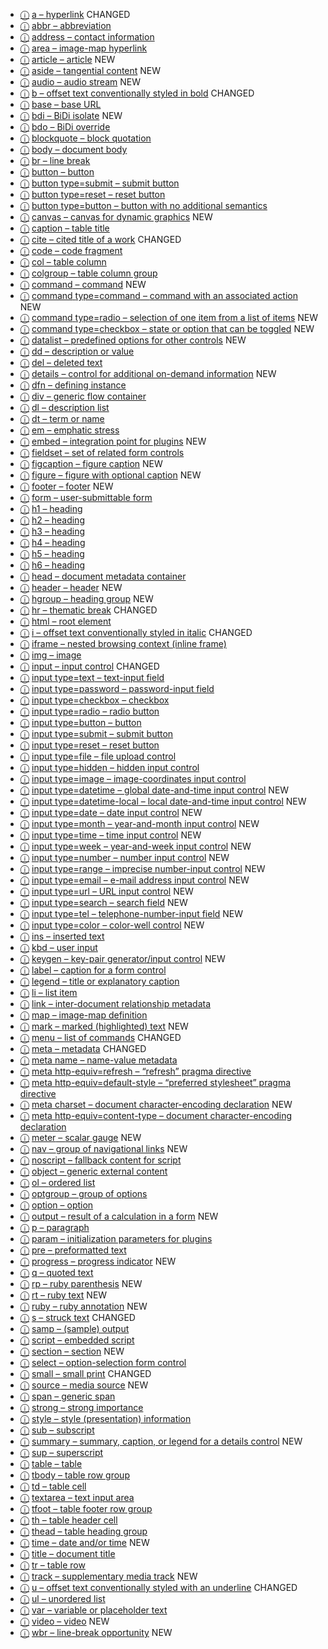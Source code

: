 *   <span class="spec-link">[ⓘ](http://dev.w3.org/html5/spec/the-a-element.html#the-a-element "Read about the a element in the HTML5 spec")</span> [<span class="toc-section-number"></span><span class="toc-section-name"><span class="element">a</span> – <span class="shortdesc">hyperlink</span></span>](http://w3c.github.io/html-reference/a.html#a) <span class="changed-feature" title="The meaning, structure, or purpose of this markup feature has changed in HTML5.">CHANGED</span>
*   <span class="spec-link">[ⓘ](http://dev.w3.org/html5/spec/the-abbr-element.html#the-abbr-element "Read about the abbr element in the HTML5 spec")</span> [<span class="toc-section-number"></span><span class="toc-section-name"><span class="element">abbr</span> – <span class="shortdesc">abbreviation</span></span>](http://w3c.github.io/html-reference/abbr.html#abbr)
*   <span class="spec-link">[ⓘ](http://dev.w3.org/html5/spec/the-address-element.html#the-address-element "Read about the address element in the HTML5 spec")</span> [<span class="toc-section-number"></span><span class="toc-section-name"><span class="element">address</span> – <span class="shortdesc">contact information</span></span>](http://w3c.github.io/html-reference/address.html#address)
*   <span class="spec-link">[ⓘ](http://dev.w3.org/html5/spec/the-area-element.html#the-area-element "Read about the area element in the HTML5 spec")</span> [<span class="toc-section-number"></span><span class="toc-section-name"><span class="element">area</span> – <span class="shortdesc">image-map hyperlink</span></span>](http://w3c.github.io/html-reference/area.html#area)
*   <span class="spec-link">[ⓘ](http://dev.w3.org/html5/spec/the-article-element.html#the-article-element "Read about the article element in the HTML5 spec")</span> [<span class="toc-section-number"></span><span class="toc-section-name"><span class="element">article</span> – <span class="shortdesc">article</span></span>](http://w3c.github.io/html-reference/article.html#article) <span class="new-feature" title="This markup feature is newly added in HTML5.">NEW</span>
*   <span class="spec-link">[ⓘ](http://dev.w3.org/html5/spec/the-aside-element.html#the-aside-element "Read about the aside element in the HTML5 spec")</span> [<span class="toc-section-number"></span><span class="toc-section-name"><span class="element">aside</span> – <span class="shortdesc">tangential content</span></span>](http://w3c.github.io/html-reference/aside.html#aside) <span class="new-feature" title="This markup feature is newly added in HTML5.">NEW</span>
*   <span class="spec-link">[ⓘ](http://dev.w3.org/html5/spec/the-audio-element.html#the-audio-element "Read about the audio element in the HTML5 spec")</span> [<span class="toc-section-number"></span><span class="toc-section-name"><span class="element">audio</span> – <span class="shortdesc">audio stream</span></span>](http://w3c.github.io/html-reference/audio.html#audio) <span class="new-feature" title="This markup feature is newly added in HTML5.">NEW</span>
*   <span class="spec-link">[ⓘ](http://dev.w3.org/html5/spec/the-b-element.html#the-b-element "Read about the b element in the HTML5 spec")</span> [<span class="toc-section-number"></span><span class="toc-section-name"><span class="element">b</span> – <span class="shortdesc">offset text conventionally styled in bold</span></span>](http://w3c.github.io/html-reference/b.html#b) <span class="changed-feature" title="The meaning, structure, or purpose of this markup feature has changed in HTML5.">CHANGED</span>
*   <span class="spec-link">[ⓘ](http://dev.w3.org/html5/spec/the-base-element.html#the-base-element "Read about the base element in the HTML5 spec")</span> [<span class="toc-section-number"></span><span class="toc-section-name"><span class="element">base</span> – <span class="shortdesc">base URL</span></span>](http://w3c.github.io/html-reference/base.html#base)
*   <span class="spec-link">[ⓘ](http://dev.w3.org/html5/spec/the-bdi-element.html#the-bdi-element "Read about the bdi element in the HTML5 spec")</span> [<span class="toc-section-number"></span><span class="toc-section-name"><span class="element">bdi</span> – <span class="shortdesc">BiDi isolate</span></span>](http://w3c.github.io/html-reference/bdi.html#bdi) <span class="new-feature" title="This markup feature is newly added in HTML5.">NEW</span>
*   <span class="spec-link">[ⓘ](http://dev.w3.org/html5/spec/the-bdo-element.html#the-bdo-element "Read about the bdo element in the HTML5 spec")</span> [<span class="toc-section-number"></span><span class="toc-section-name"><span class="element">bdo</span> – <span class="shortdesc">BiDi override</span></span>](http://w3c.github.io/html-reference/bdo.html#bdo)
*   <span class="spec-link">[ⓘ](http://dev.w3.org/html5/spec/the-blockquote-element.html#the-blockquote-element "Read about the blockquote element in the HTML5 spec")</span> [<span class="toc-section-number"></span><span class="toc-section-name"><span class="element">blockquote</span> – <span class="shortdesc">block quotation</span></span>](http://w3c.github.io/html-reference/blockquote.html#blockquote)
*   <span class="spec-link">[ⓘ](http://dev.w3.org/html5/spec/the-body-element.html#the-body-element "Read about the body element in the HTML5 spec")</span> [<span class="toc-section-number"></span><span class="toc-section-name"><span class="element">body</span> – <span class="shortdesc">document body</span></span>](http://w3c.github.io/html-reference/body.html#body)
*   <span class="spec-link">[ⓘ](http://dev.w3.org/html5/spec/the-br-element.html#the-br-element "Read about the br element in the HTML5 spec")</span> [<span class="toc-section-number"></span><span class="toc-section-name"><span class="element">br</span> – <span class="shortdesc">line break</span></span>](http://w3c.github.io/html-reference/br.html#br)
*   <span class="spec-link">[ⓘ](http://dev.w3.org/html5/spec/the-button-element.html#the-button-element "Read about the button element in the HTML5 spec")</span> [<span class="toc-section-number"></span><span class="toc-section-name"><span class="element">button</span> – <span class="shortdesc">button</span></span>](http://w3c.github.io/html-reference/button.html#button)
*   <span class="spec-link">[ⓘ](http://dev.w3.org/html5/spec/the-button-element.html#the-button-element "Read about the button element in the HTML5 spec")</span> [<span class="toc-section-number"></span><span class="toc-section-name"><span class="element">button</span> <span class="elem-qualifier"><span class="attribute-name">type</span>=<span class="equals-value">submit</span></span> – <span class="shortdesc">submit button</span></span>](http://w3c.github.io/html-reference/button.submit.html#button.submit)
*   <span class="spec-link">[ⓘ](http://dev.w3.org/html5/spec/the-button-element.html#the-button-element "Read about the button element in the HTML5 spec")</span> [<span class="toc-section-number"></span><span class="toc-section-name"><span class="element">button</span> <span class="elem-qualifier"><span class="attribute-name">type</span>=<span class="equals-value">reset</span></span> – <span class="shortdesc">reset button</span></span>](http://w3c.github.io/html-reference/button.reset.html#button.reset)
*   <span class="spec-link">[ⓘ](http://dev.w3.org/html5/spec/the-button-element.html#the-button-element "Read about the button element in the HTML5 spec")</span> [<span class="toc-section-number"></span><span class="toc-section-name"><span class="element">button</span> <span class="elem-qualifier"><span class="attribute-name">type</span>=<span class="equals-value">button</span></span> – <span class="shortdesc">button with no additional semantics</span></span>](http://w3c.github.io/html-reference/button.button.html#button.button)
*   <span class="spec-link">[ⓘ](http://dev.w3.org/html5/spec/the-canvas-element.html#the-canvas-element "Read about the canvas element in the HTML5 spec")</span> [<span class="toc-section-number"></span><span class="toc-section-name"><span class="element">canvas</span> – <span class="shortdesc">canvas for dynamic graphics</span></span>](http://w3c.github.io/html-reference/canvas.html#canvas) <span class="new-feature" title="This markup feature is newly added in HTML5.">NEW</span>
*   <span class="spec-link">[ⓘ](http://dev.w3.org/html5/spec/the-caption-element.html#the-caption-element "Read about the caption element in the HTML5 spec")</span> [<span class="toc-section-number"></span><span class="toc-section-name"><span class="element">caption</span> – <span class="shortdesc">table title</span></span>](http://w3c.github.io/html-reference/caption.html#caption)
*   <span class="spec-link">[ⓘ](http://dev.w3.org/html5/spec/the-cite-element.html#the-cite-element "Read about the cite element in the HTML5 spec")</span> [<span class="toc-section-number"></span><span class="toc-section-name"><span class="element">cite</span> – <span class="shortdesc">cited title of a work</span></span>](http://w3c.github.io/html-reference/cite.html#cite) <span class="changed-feature" title="The meaning, structure, or purpose of this markup feature has changed in HTML5.">CHANGED</span>
*   <span class="spec-link">[ⓘ](http://dev.w3.org/html5/spec/the-code-element.html#the-code-element "Read about the code element in the HTML5 spec")</span> [<span class="toc-section-number"></span><span class="toc-section-name"><span class="element">code</span> – <span class="shortdesc">code fragment</span></span>](http://w3c.github.io/html-reference/code.html#code)
*   <span class="spec-link">[ⓘ](http://dev.w3.org/html5/spec/the-col-element.html#the-col-element "Read about the col element in the HTML5 spec")</span> [<span class="toc-section-number"></span><span class="toc-section-name"><span class="element">col</span> – <span class="shortdesc">table column</span></span>](http://w3c.github.io/html-reference/col.html#col)
*   <span class="spec-link">[ⓘ](http://dev.w3.org/html5/spec/the-colgroup-element.html#the-colgroup-element "Read about the colgroup element in the HTML5 spec")</span> [<span class="toc-section-number"></span><span class="toc-section-name"><span class="element">colgroup</span> – <span class="shortdesc">table column group</span></span>](http://w3c.github.io/html-reference/colgroup.html#colgroup)
*   <span class="spec-link">[ⓘ](http://dev.w3.org/html5/spec/the-command-element.html#the-command "Read about the command element in the HTML5 spec")</span> [<span class="toc-section-number"></span><span class="toc-section-name"><span class="element">command</span> – <span class="shortdesc">command</span></span>](http://w3c.github.io/html-reference/command.html#command) <span class="new-feature" title="This markup feature is newly added in HTML5.">NEW</span>
*   <span class="spec-link">[ⓘ](http://dev.w3.org/html5/spec/the-command-element.html#the-command-element "Read about the command element in the HTML5 spec")</span> [<span class="toc-section-number"></span><span class="toc-section-name"><span class="element">command</span> <span class="elem-qualifier"><span class="attribute-name">type</span>=<span class="equals-value">command</span></span> – <span class="shortdesc">command with an associated action</span></span>](http://w3c.github.io/html-reference/command.command.html#command.command) <span class="new-feature" title="This markup feature is newly added in HTML5.">NEW</span>
*   <span class="spec-link">[ⓘ](http://dev.w3.org/html5/spec/the-command-element.html#the-command-element "Read about the command element in the HTML5 spec")</span> [<span class="toc-section-number"></span><span class="toc-section-name"><span class="element">command</span> <span class="elem-qualifier"><span class="attribute-name">type</span>=<span class="equals-value">radio</span></span> – <span class="shortdesc">selection of one item from a list of items</span></span>](http://w3c.github.io/html-reference/command.radio.html#command.radio) <span class="new-feature" title="This markup feature is newly added in HTML5.">NEW</span>
*   <span class="spec-link">[ⓘ](http://dev.w3.org/html5/spec/the-command-element.html#the-command-element "Read about the command element in the HTML5 spec")</span> [<span class="toc-section-number"></span><span class="toc-section-name"><span class="element">command</span> <span class="elem-qualifier"><span class="attribute-name">type</span>=<span class="equals-value">checkbox</span></span> – <span class="shortdesc">state or option that can be toggled</span></span>](http://w3c.github.io/html-reference/command.checkbox.html#command.checkbox) <span class="new-feature" title="This markup feature is newly added in HTML5.">NEW</span>
*   <span class="spec-link">[ⓘ](http://dev.w3.org/html5/spec/the-datalist-element.html#the-datalist-element "Read about the datalist element in the HTML5 spec")</span> [<span class="toc-section-number"></span><span class="toc-section-name"><span class="element">datalist</span> – <span class="shortdesc">predefined options for other controls</span></span>](http://w3c.github.io/html-reference/datalist.html#datalist) <span class="new-feature" title="This markup feature is newly added in HTML5.">NEW</span>
*   <span class="spec-link">[ⓘ](http://dev.w3.org/html5/spec/the-dd-element.html#the-dd-element "Read about the dd element in the HTML5 spec")</span> [<span class="toc-section-number"></span><span class="toc-section-name"><span class="element">dd</span> – <span class="shortdesc">description or value</span></span>](http://w3c.github.io/html-reference/dd.html#dd)
*   <span class="spec-link">[ⓘ](http://dev.w3.org/html5/spec/the-del-element.html#the-del-element "Read about the del element in the HTML5 spec")</span> [<span class="toc-section-number"></span><span class="toc-section-name"><span class="element">del</span> – <span class="shortdesc">deleted text</span></span>](http://w3c.github.io/html-reference/del.html#del)
*   <span class="spec-link">[ⓘ](http://dev.w3.org/html5/spec/the-details-element.html#the-details-element "Read about the details element in the HTML5 spec")</span> [<span class="toc-section-number"></span><span class="toc-section-name"><span class="element">details</span> – <span class="shortdesc">control for additional on-demand information</span></span>](http://w3c.github.io/html-reference/details.html#details) <span class="new-feature" title="This markup feature is newly added in HTML5.">NEW</span>
*   <span class="spec-link">[ⓘ](http://dev.w3.org/html5/spec/the-dfn-element.html#the-dfn-element "Read about the dfn element in the HTML5 spec")</span> [<span class="toc-section-number"></span><span class="toc-section-name"><span class="element">dfn</span> – <span class="shortdesc">defining instance</span></span>](http://w3c.github.io/html-reference/dfn.html#dfn)
*   <span class="spec-link">[ⓘ](http://dev.w3.org/html5/spec/the-div-element.html#the-div-element "Read about the div element in the HTML5 spec")</span> [<span class="toc-section-number"></span><span class="toc-section-name"><span class="element">div</span> – <span class="shortdesc">generic flow container</span></span>](http://w3c.github.io/html-reference/div.html#div)
*   <span class="spec-link">[ⓘ](http://dev.w3.org/html5/spec/the-dl-element.html#the-dl-element "Read about the dl element in the HTML5 spec")</span> [<span class="toc-section-number"></span><span class="toc-section-name"><span class="element">dl</span> – <span class="shortdesc">description list</span></span>](http://w3c.github.io/html-reference/dl.html#dl)
*   <span class="spec-link">[ⓘ](http://dev.w3.org/html5/spec/the-dt-element.html#the-dt-element "Read about the dt element in the HTML5 spec")</span> [<span class="toc-section-number"></span><span class="toc-section-name"><span class="element">dt</span> – <span class="shortdesc">term or name</span></span>](http://w3c.github.io/html-reference/dt.html#dt)
*   <span class="spec-link">[ⓘ](http://dev.w3.org/html5/spec/the-em-element.html#the-em-element "Read about the em element in the HTML5 spec")</span> [<span class="toc-section-number"></span><span class="toc-section-name"><span class="element">em</span> – <span class="shortdesc">emphatic stress</span></span>](http://w3c.github.io/html-reference/em.html#em)
*   <span class="spec-link">[ⓘ](http://dev.w3.org/html5/spec/the-embed-element.html#the-embed-element "Read about the embed element in the HTML5 spec")</span> [<span class="toc-section-number"></span><span class="toc-section-name"><span class="element">embed</span> – <span class="shortdesc">integration point for plugins</span></span>](http://w3c.github.io/html-reference/embed.html#embed) <span class="new-feature" title="This markup feature is newly added in HTML5.">NEW</span>
*   <span class="spec-link">[ⓘ](http://dev.w3.org/html5/spec/the-fieldset-element.html#the-fieldset-element "Read about the fieldset element in the HTML5 spec")</span> [<span class="toc-section-number"></span><span class="toc-section-name"><span class="element">fieldset</span> – <span class="shortdesc">set of related form controls</span></span>](http://w3c.github.io/html-reference/fieldset.html#fieldset)
*   <span class="spec-link">[ⓘ](http://dev.w3.org/html5/spec/the-figcaption-element.html#the-figcaption-element "Read about the figcaption element in the HTML5 spec")</span> [<span class="toc-section-number"></span><span class="toc-section-name"><span class="element">figcaption</span> – <span class="shortdesc">figure caption</span></span>](http://w3c.github.io/html-reference/figcaption.html#figcaption) <span class="new-feature" title="This markup feature is newly added in HTML5.">NEW</span>
*   <span class="spec-link">[ⓘ](http://dev.w3.org/html5/spec/the-figure-element.html#the-figure-element "Read about the figure element in the HTML5 spec")</span> [<span class="toc-section-number"></span><span class="toc-section-name"><span class="element">figure</span> – <span class="shortdesc">figure with optional caption</span></span>](http://w3c.github.io/html-reference/figure.html#figure) <span class="new-feature" title="This markup feature is newly added in HTML5.">NEW</span>
*   <span class="spec-link">[ⓘ](http://dev.w3.org/html5/spec/the-footer-element.html#the-footer-element "Read about the footer element in the HTML5 spec")</span> [<span class="toc-section-number"></span><span class="toc-section-name"><span class="element">footer</span> – <span class="shortdesc">footer</span></span>](http://w3c.github.io/html-reference/footer.html#footer) <span class="new-feature" title="This markup feature is newly added in HTML5.">NEW</span>
*   <span class="spec-link">[ⓘ](http://dev.w3.org/html5/spec/the-form-element.html#the-form-element "Read about the form element in the HTML5 spec")</span> [<span class="toc-section-number"></span><span class="toc-section-name"><span class="element">form</span> – <span class="shortdesc">user-submittable form</span></span>](http://w3c.github.io/html-reference/form.html#form)
*   <span class="spec-link">[ⓘ](http://dev.w3.org/html5/spec/the-aside-element.html#the-h1,-h2,-h3,-h4,-h5,-and-h6-elements "Read about the h1 element in the HTML5 spec")</span> [<span class="toc-section-number"></span><span class="toc-section-name"><span class="element">h1</span> – <span class="shortdesc">heading</span></span>](http://w3c.github.io/html-reference/h1.html#h1)
*   <span class="spec-link">[ⓘ](http://dev.w3.org/html5/spec/the-aside-element.html#the-h1,-h2,-h3,-h4,-h5,-and-h6-elements "Read about the h2 element in the HTML5 spec")</span> [<span class="toc-section-number"></span><span class="toc-section-name"><span class="element">h2</span> – <span class="shortdesc">heading</span></span>](http://w3c.github.io/html-reference/h2.html#h2)
*   <span class="spec-link">[ⓘ](http://dev.w3.org/html5/spec/the-aside-element.html#the-h1,-h2,-h3,-h4,-h5,-and-h6-elements "Read about the h3 element in the HTML5 spec")</span> [<span class="toc-section-number"></span><span class="toc-section-name"><span class="element">h3</span> – <span class="shortdesc">heading</span></span>](http://w3c.github.io/html-reference/h3.html#h3)
*   <span class="spec-link">[ⓘ](http://dev.w3.org/html5/spec/the-aside-element.html#the-h1,-h2,-h3,-h4,-h5,-and-h6-elements "Read about the h4 element in the HTML5 spec")</span> [<span class="toc-section-number"></span><span class="toc-section-name"><span class="element">h4</span> – <span class="shortdesc">heading</span></span>](http://w3c.github.io/html-reference/h4.html#h4)
*   <span class="spec-link">[ⓘ](http://dev.w3.org/html5/spec/the-aside-element.html#the-h1,-h2,-h3,-h4,-h5,-and-h6-elements "Read about the h5 element in the HTML5 spec")</span> [<span class="toc-section-number"></span><span class="toc-section-name"><span class="element">h5</span> – <span class="shortdesc">heading</span></span>](http://w3c.github.io/html-reference/h5.html#h5)
*   <span class="spec-link">[ⓘ](http://dev.w3.org/html5/spec/the-aside-element.html#the-h1,-h2,-h3,-h4,-h5,-and-h6-elements "Read about the h6 element in the HTML5 spec")</span> [<span class="toc-section-number"></span><span class="toc-section-name"><span class="element">h6</span> – <span class="shortdesc">heading</span></span>](http://w3c.github.io/html-reference/h6.html#h6)
*   <span class="spec-link">[ⓘ](http://dev.w3.org/html5/spec/the-head-element.html#the-head-element "Read about the head element in the HTML5 spec")</span> [<span class="toc-section-number"></span><span class="toc-section-name"><span class="element">head</span> – <span class="shortdesc">document metadata container</span></span>](http://w3c.github.io/html-reference/head.html#head)
*   <span class="spec-link">[ⓘ](http://dev.w3.org/html5/spec/the-header-element.html#the-header-element "Read about the header element in the HTML5 spec")</span> [<span class="toc-section-number"></span><span class="toc-section-name"><span class="element">header</span> – <span class="shortdesc">header</span></span>](http://w3c.github.io/html-reference/header.html#header) <span class="new-feature" title="This markup feature is newly added in HTML5.">NEW</span>
*   <span class="spec-link">[ⓘ](http://dev.w3.org/html5/spec/the-hgroup-element.html#the-hgroup-element "Read about the hgroup element in the HTML5 spec")</span> [<span class="toc-section-number"></span><span class="toc-section-name"><span class="element">hgroup</span> – <span class="shortdesc">heading group</span></span>](http://w3c.github.io/html-reference/hgroup.html#hgroup) <span class="new-feature" title="This markup feature is newly added in HTML5.">NEW</span>
*   <span class="spec-link">[ⓘ](http://dev.w3.org/html5/spec/the-hr-element.html#the-hr-element "Read about the hr element in the HTML5 spec")</span> [<span class="toc-section-number"></span><span class="toc-section-name"><span class="element">hr</span> – <span class="shortdesc">thematic break</span></span>](http://w3c.github.io/html-reference/hr.html#hr) <span class="changed-feature" title="The meaning, structure, or purpose of this markup feature has changed in HTML5.">CHANGED</span>
*   <span class="spec-link">[ⓘ](http://dev.w3.org/html5/spec/the-html-element.html#the-html-element "Read about the html element in the HTML5 spec")</span> [<span class="toc-section-number"></span><span class="toc-section-name"><span class="element">html</span> – <span class="shortdesc">root element</span></span>](http://w3c.github.io/html-reference/html.html#html)
*   <span class="spec-link">[ⓘ](http://dev.w3.org/html5/spec/the-i-element.html#the-i-element "Read about the i element in the HTML5 spec")</span> [<span class="toc-section-number"></span><span class="toc-section-name"><span class="element">i</span> – <span class="shortdesc">offset text conventionally styled in italic</span></span>](http://w3c.github.io/html-reference/i.html#i) <span class="changed-feature" title="The meaning, structure, or purpose of this markup feature has changed in HTML5.">CHANGED</span>
*   <span class="spec-link">[ⓘ](http://dev.w3.org/html5/spec/the-iframe-element.html#the-iframe-element "Read about the iframe element in the HTML5 spec")</span> [<span class="toc-section-number"></span><span class="toc-section-name"><span class="element">iframe</span> – <span class="shortdesc">nested browsing context (inline frame)</span></span>](http://w3c.github.io/html-reference/iframe.html#iframe)
*   <span class="spec-link">[ⓘ](http://dev.w3.org/html5/spec/the-img-element.html#the-img-element "Read about the img element in the HTML5 spec")</span> [<span class="toc-section-number"></span><span class="toc-section-name"><span class="element">img</span> – <span class="shortdesc">image</span></span>](http://w3c.github.io/html-reference/img.html#img)
*   <span class="spec-link">[ⓘ](http://dev.w3.org/html5/spec/the-input-element.html#the-input-element "Read about the input element in the HTML5 spec")</span> [<span class="toc-section-number"></span><span class="toc-section-name"><span class="element">input</span> – <span class="shortdesc">input control</span></span>](http://w3c.github.io/html-reference/input.html#input) <span class="changed-feature" title="The meaning, structure, or purpose of this markup feature has changed in HTML5.">CHANGED</span>
*   <span class="spec-link">[ⓘ](http://dev.w3.org/html5/spec/states-of-the-type-attribute.html#text-(type=text)-state-and-search-state-(type=search) "Read about the input element in the HTML5 spec")</span> [<span class="toc-section-number"></span><span class="toc-section-name"><span class="element">input</span> <span class="elem-qualifier"><span class="attribute-name">type</span>=<span class="equals-value">text</span></span> – <span class="shortdesc">text-input field</span></span>](http://w3c.github.io/html-reference/input.text.html#input.text)
*   <span class="spec-link">[ⓘ](http://dev.w3.org/html5/spec/states-of-the-type-attribute.html#password-state-(type=password) "Read about the input element in the HTML5 spec")</span> [<span class="toc-section-number"></span><span class="toc-section-name"><span class="element">input</span> <span class="elem-qualifier"><span class="attribute-name">type</span>=<span class="equals-value">password</span></span> – <span class="shortdesc">password-input field</span></span>](http://w3c.github.io/html-reference/input.password.html#input.password)
*   <span class="spec-link">[ⓘ](http://dev.w3.org/html5/spec/states-of-the-type-attribute.html#checkbox-state-(type=checkbox) "Read about the input element in the HTML5 spec")</span> [<span class="toc-section-number"></span><span class="toc-section-name"><span class="element">input</span> <span class="elem-qualifier"><span class="attribute-name">type</span>=<span class="equals-value">checkbox</span></span> – <span class="shortdesc">checkbox</span></span>](http://w3c.github.io/html-reference/input.checkbox.html#input.checkbox)
*   <span class="spec-link">[ⓘ](http://dev.w3.org/html5/spec/states-of-the-type-attribute.html#radio-button-state-(type=radio) "Read about the input element in the HTML5 spec")</span> [<span class="toc-section-number"></span><span class="toc-section-name"><span class="element">input</span> <span class="elem-qualifier"><span class="attribute-name">type</span>=<span class="equals-value">radio</span></span> – <span class="shortdesc">radio button</span></span>](http://w3c.github.io/html-reference/input.radio.html#input.radio)
*   <span class="spec-link">[ⓘ](http://dev.w3.org/html5/spec/states-of-the-type-attribute.html#button-state-(type=button) "Read about the input element in the HTML5 spec")</span> [<span class="toc-section-number"></span><span class="toc-section-name"><span class="element">input</span> <span class="elem-qualifier"><span class="attribute-name">type</span>=<span class="equals-value">button</span></span> – <span class="shortdesc">button</span></span>](http://w3c.github.io/html-reference/input.button.html#input.button)
*   <span class="spec-link">[ⓘ](http://dev.w3.org/html5/spec/states-of-the-type-attribute.html#submit-button-state-(type=submit) "Read about the input element in the HTML5 spec")</span> [<span class="toc-section-number"></span><span class="toc-section-name"><span class="element">input</span> <span class="elem-qualifier"><span class="attribute-name">type</span>=<span class="equals-value">submit</span></span> – <span class="shortdesc">submit button</span></span>](http://w3c.github.io/html-reference/input.submit.html#input.submit)
*   <span class="spec-link">[ⓘ](http://dev.w3.org/html5/spec/states-of-the-type-attribute.html#reset-button-state-(type=reset) "Read about the input element in the HTML5 spec")</span> [<span class="toc-section-number"></span><span class="toc-section-name"><span class="element">input</span> <span class="elem-qualifier"><span class="attribute-name">type</span>=<span class="equals-value">reset</span></span> – <span class="shortdesc">reset button</span></span>](http://w3c.github.io/html-reference/input.reset.html#input.reset)
*   <span class="spec-link">[ⓘ](http://dev.w3.org/html5/spec/states-of-the-type-attribute.html#file-upload-state-(type=file) "Read about the input element in the HTML5 spec")</span> [<span class="toc-section-number"></span><span class="toc-section-name"><span class="element">input</span> <span class="elem-qualifier"><span class="attribute-name">type</span>=<span class="equals-value">file</span></span> – <span class="shortdesc">file upload control</span></span>](http://w3c.github.io/html-reference/input.file.html#input.file)
*   <span class="spec-link">[ⓘ](http://dev.w3.org/html5/spec/states-of-the-type-attribute.html#hidden-state-(type=hidden) "Read about the input element in the HTML5 spec")</span> [<span class="toc-section-number"></span><span class="toc-section-name"><span class="element">input</span> <span class="elem-qualifier"><span class="attribute-name">type</span>=<span class="equals-value">hidden</span></span> – <span class="shortdesc">hidden input control</span></span>](http://w3c.github.io/html-reference/input.hidden.html#input.hidden)
*   <span class="spec-link">[ⓘ](http://dev.w3.org/html5/spec/states-of-the-type-attribute.html#image-button-state-(type=image) "Read about the input element in the HTML5 spec")</span> [<span class="toc-section-number"></span><span class="toc-section-name"><span class="element">input</span> <span class="elem-qualifier"><span class="attribute-name">type</span>=<span class="equals-value">image</span></span> – <span class="shortdesc">image-coordinates input control</span></span>](http://w3c.github.io/html-reference/input.image.html#input.image)
*   <span class="spec-link">[ⓘ](http://dev.w3.org/html5/spec/states-of-the-type-attribute.html#date-and-time-state-(type=datetime) "Read about the input element in the HTML5 spec")</span> [<span class="toc-section-number"></span><span class="toc-section-name"><span class="element">input</span> <span class="elem-qualifier"><span class="attribute-name">type</span>=<span class="equals-value">datetime</span></span> – <span class="shortdesc">global date-and-time input control</span></span>](http://w3c.github.io/html-reference/input.datetime.html#input.datetime) <span class="new-feature" title="This markup feature is newly added in HTML5.">NEW</span>
*   <span class="spec-link">[ⓘ](http://dev.w3.org/html5/spec/states-of-the-type-attribute.html#local-date-and-time-state-(type=datetime-local) "Read about the input element in the HTML5 spec")</span> [<span class="toc-section-number"></span><span class="toc-section-name"><span class="element">input</span> <span class="elem-qualifier"><span class="attribute-name">type</span>=<span class="equals-value">datetime-local</span></span> – <span class="shortdesc">local date-and-time input control</span></span>](http://w3c.github.io/html-reference/input.datetime-local.html#input.datetime-local) <span class="new-feature" title="This markup feature is newly added in HTML5.">NEW</span>
*   <span class="spec-link">[ⓘ](http://dev.w3.org/html5/spec/states-of-the-type-attribute.html#date-state-(type=date) "Read about the input element in the HTML5 spec")</span> [<span class="toc-section-number"></span><span class="toc-section-name"><span class="element">input</span> <span class="elem-qualifier"><span class="attribute-name">type</span>=<span class="equals-value">date</span></span> – <span class="shortdesc">date input control</span></span>](http://w3c.github.io/html-reference/input.date.html#input.date) <span class="new-feature" title="This markup feature is newly added in HTML5.">NEW</span>
*   <span class="spec-link">[ⓘ](http://dev.w3.org/html5/spec/states-of-the-type-attribute.html#month-state-(type=month) "Read about the input element in the HTML5 spec")</span> [<span class="toc-section-number"></span><span class="toc-section-name"><span class="element">input</span> <span class="elem-qualifier"><span class="attribute-name">type</span>=<span class="equals-value">month</span></span> – <span class="shortdesc">year-and-month input control</span></span>](http://w3c.github.io/html-reference/input.month.html#input.month) <span class="new-feature" title="This markup feature is newly added in HTML5.">NEW</span>
*   <span class="spec-link">[ⓘ](http://dev.w3.org/html5/spec/states-of-the-type-attribute.html#time-state-(type=time) "Read about the input element in the HTML5 spec")</span> [<span class="toc-section-number"></span><span class="toc-section-name"><span class="element">input</span> <span class="elem-qualifier"><span class="attribute-name">type</span>=<span class="equals-value">time</span></span> – <span class="shortdesc">time input control</span></span>](http://w3c.github.io/html-reference/input.time.html#input.time) <span class="new-feature" title="This markup feature is newly added in HTML5.">NEW</span>
*   <span class="spec-link">[ⓘ](http://dev.w3.org/html5/spec/states-of-the-type-attribute.html#week-state-(type=week) "Read about the input element in the HTML5 spec")</span> [<span class="toc-section-number"></span><span class="toc-section-name"><span class="element">input</span> <span class="elem-qualifier"><span class="attribute-name">type</span>=<span class="equals-value">week</span></span> – <span class="shortdesc">year-and-week input control</span></span>](http://w3c.github.io/html-reference/input.week.html#input.week) <span class="new-feature" title="This markup feature is newly added in HTML5.">NEW</span>
*   <span class="spec-link">[ⓘ](http://dev.w3.org/html5/spec/states-of-the-type-attribute.html#number-state-(type=number) "Read about the input element in the HTML5 spec")</span> [<span class="toc-section-number"></span><span class="toc-section-name"><span class="element">input</span> <span class="elem-qualifier"><span class="attribute-name">type</span>=<span class="equals-value">number</span></span> – <span class="shortdesc">number input control</span></span>](http://w3c.github.io/html-reference/input.number.html#input.number) <span class="new-feature" title="This markup feature is newly added in HTML5.">NEW</span>
*   <span class="spec-link">[ⓘ](http://dev.w3.org/html5/spec/states-of-the-type-attribute.html#range-state-(type=range) "Read about the input element in the HTML5 spec")</span> [<span class="toc-section-number"></span><span class="toc-section-name"><span class="element">input</span> <span class="elem-qualifier"><span class="attribute-name">type</span>=<span class="equals-value">range</span></span> – <span class="shortdesc">imprecise number-input control</span></span>](http://w3c.github.io/html-reference/input.range.html#input.range) <span class="new-feature" title="This markup feature is newly added in HTML5.">NEW</span>
*   <span class="spec-link">[ⓘ](http://dev.w3.org/html5/spec/states-of-the-type-attribute.html#e-mail-state-(type=email) "Read about the input element in the HTML5 spec")</span> [<span class="toc-section-number"></span><span class="toc-section-name"><span class="element">input</span> <span class="elem-qualifier"><span class="attribute-name">type</span>=<span class="equals-value">email</span></span> – <span class="shortdesc">e-mail address input control</span></span>](http://w3c.github.io/html-reference/input.email.html#input.email) <span class="new-feature" title="This markup feature is newly added in HTML5.">NEW</span>
*   <span class="spec-link">[ⓘ](http://dev.w3.org/html5/spec/states-of-the-type-attribute.html#url-state-(type=url) "Read about the input element in the HTML5 spec")</span> [<span class="toc-section-number"></span><span class="toc-section-name"><span class="element">input</span> <span class="elem-qualifier"><span class="attribute-name">type</span>=<span class="equals-value">url</span></span> – <span class="shortdesc">URL input control</span></span>](http://w3c.github.io/html-reference/input.url.html#input.url) <span class="new-feature" title="This markup feature is newly added in HTML5.">NEW</span>
*   <span class="spec-link">[ⓘ](http://dev.w3.org/html5/spec/states-of-the-type-attribute.html#text-(type=text)-state-and-search-state-(type=search) "Read about the input element in the HTML5 spec")</span> [<span class="toc-section-number"></span><span class="toc-section-name"><span class="element">input</span> <span class="elem-qualifier"><span class="attribute-name">type</span>=<span class="equals-value">search</span></span> – <span class="shortdesc">search field</span></span>](http://w3c.github.io/html-reference/input.search.html#input.search) <span class="new-feature" title="This markup feature is newly added in HTML5.">NEW</span>
*   <span class="spec-link">[ⓘ](http://dev.w3.org/html5/spec/states-of-the-type-attribute.html#telephone-state-(type=tel) "Read about the input element in the HTML5 spec")</span> [<span class="toc-section-number"></span><span class="toc-section-name"><span class="element">input</span> <span class="elem-qualifier"><span class="attribute-name">type</span>=<span class="equals-value">tel</span></span> – <span class="shortdesc">telephone-number-input field</span></span>](http://w3c.github.io/html-reference/input.tel.html#input.tel) <span class="new-feature" title="This markup feature is newly added in HTML5.">NEW</span>
*   <span class="spec-link">[ⓘ](http://dev.w3.org/html5/spec/states-of-the-type-attribute.html#color-state-(type=color) "Read about the input element in the HTML5 spec")</span> [<span class="toc-section-number"></span><span class="toc-section-name"><span class="element">input</span> <span class="elem-qualifier"><span class="attribute-name">type</span>=<span class="equals-value">color</span></span> – <span class="shortdesc">color-well control</span></span>](http://w3c.github.io/html-reference/input.color.html#input.color) <span class="new-feature" title="This markup feature is newly added in HTML5.">NEW</span>
*   <span class="spec-link">[ⓘ](http://dev.w3.org/html5/spec/the-ins-element.html#the-ins-element "Read about the ins element in the HTML5 spec")</span> [<span class="toc-section-number"></span><span class="toc-section-name"><span class="element">ins</span> – <span class="shortdesc">inserted text</span></span>](http://w3c.github.io/html-reference/ins.html#ins)
*   <span class="spec-link">[ⓘ](http://dev.w3.org/html5/spec/the-kbd-element.html#the-kbd-element "Read about the kbd element in the HTML5 spec")</span> [<span class="toc-section-number"></span><span class="toc-section-name"><span class="element">kbd</span> – <span class="shortdesc">user input</span></span>](http://w3c.github.io/html-reference/kbd.html#kbd)
*   <span class="spec-link">[ⓘ](http://dev.w3.org/html5/spec/the-keygen-element.html#the-keygen-element "Read about the keygen element in the HTML5 spec")</span> [<span class="toc-section-number"></span><span class="toc-section-name"><span class="element">keygen</span> – <span class="shortdesc">key-pair generator/input control</span></span>](http://w3c.github.io/html-reference/keygen.html#keygen) <span class="new-feature" title="This markup feature is newly added in HTML5.">NEW</span>
*   <span class="spec-link">[ⓘ](http://dev.w3.org/html5/spec/the-label-element.html#the-label-element "Read about the label element in the HTML5 spec")</span> [<span class="toc-section-number"></span><span class="toc-section-name"><span class="element">label</span> – <span class="shortdesc">caption for a form control</span></span>](http://w3c.github.io/html-reference/label.html#label)
*   <span class="spec-link">[ⓘ](http://dev.w3.org/html5/spec/the-legend-element.html#the-legend-element "Read about the legend element in the HTML5 spec")</span> [<span class="toc-section-number"></span><span class="toc-section-name"><span class="element">legend</span> – <span class="shortdesc">title or explanatory caption</span></span>](http://w3c.github.io/html-reference/legend.html#legend)
*   <span class="spec-link">[ⓘ](http://dev.w3.org/html5/spec/the-li-element.html#the-li-element "Read about the li element in the HTML5 spec")</span> [<span class="toc-section-number"></span><span class="toc-section-name"><span class="element">li</span> – <span class="shortdesc">list item</span></span>](http://w3c.github.io/html-reference/li.html#li)
*   <span class="spec-link">[ⓘ](http://dev.w3.org/html5/spec/the-link-element.html#the-link-element "Read about the link element in the HTML5 spec")</span> [<span class="toc-section-number"></span><span class="toc-section-name"><span class="element">link</span> – <span class="shortdesc">inter-document relationship metadata</span></span>](http://w3c.github.io/html-reference/link.html#link)
*   <span class="spec-link">[ⓘ](http://dev.w3.org/html5/spec/the-map-element.html#the-map-element "Read about the map element in the HTML5 spec")</span> [<span class="toc-section-number"></span><span class="toc-section-name"><span class="element">map</span> – <span class="shortdesc">image-map definition</span></span>](http://w3c.github.io/html-reference/map.html#map)
*   <span class="spec-link">[ⓘ](http://dev.w3.org/html5/spec/the-mark-element.html#the-mark-element "Read about the mark element in the HTML5 spec")</span> [<span class="toc-section-number"></span><span class="toc-section-name"><span class="element">mark</span> – <span class="shortdesc">marked (highlighted) text</span></span>](http://w3c.github.io/html-reference/mark.html#mark) <span class="new-feature" title="This markup feature is newly added in HTML5.">NEW</span>
*   <span class="spec-link">[ⓘ](http://dev.w3.org/html5/spec/the-menu-element.html#the-menu-element "Read about the menu element in the HTML5 spec")</span> [<span class="toc-section-number"></span><span class="toc-section-name"><span class="element">menu</span> – <span class="shortdesc">list of commands</span></span>](http://w3c.github.io/html-reference/menu.html#menu) <span class="changed-feature" title="The meaning, structure, or purpose of this markup feature has changed in HTML5.">CHANGED</span>
*   <span class="spec-link">[ⓘ](http://dev.w3.org/html5/spec/the-meta-element.html#meta "Read about the meta element in the HTML5 spec")</span> [<span class="toc-section-number"></span><span class="toc-section-name"><span class="element">meta</span> – <span class="shortdesc">metadata</span></span>](http://w3c.github.io/html-reference/meta.html#meta) <span class="changed-feature" title="The meaning, structure, or purpose of this markup feature has changed in HTML5.">CHANGED</span>
*   <span class="spec-link">[ⓘ](http://dev.w3.org/html5/spec/the-meta-element.html#attr-meta-name "Read about the meta element in the HTML5 spec")</span> [<span class="toc-section-number"></span><span class="toc-section-name"><span class="element">meta</span> <span class="elem-qualifier"><span class="attribute-name">name</span></span> – <span class="shortdesc">name-value metadata</span></span>](http://w3c.github.io/html-reference/meta.name.html#meta.name)
*   <span class="spec-link">[ⓘ](http://dev.w3.org/html5/spec/the-meta-element.html#attr-meta-http-equiv-refresh "Read about the meta element in the HTML5 spec")</span> [<span class="toc-section-number"></span><span class="toc-section-name"><span class="element">meta</span> <span class="elem-qualifier"><span class="attribute-name">http-equiv</span>=<span class="equals-value">refresh</span></span> – <span class="shortdesc">“refresh” pragma directive</span></span>](http://w3c.github.io/html-reference/meta.http-equiv.refresh.html#meta.http-equiv.refresh)
*   <span class="spec-link">[ⓘ](http://dev.w3.org/html5/spec/the-meta-element.html#attr-meta-http-equiv-default-style "Read about the meta element in the HTML5 spec")</span> [<span class="toc-section-number"></span><span class="toc-section-name"><span class="element">meta</span> <span class="elem-qualifier"><span class="attribute-name">http-equiv</span>=<span class="equals-value">default-style</span></span> – <span class="shortdesc">“preferred stylesheet” pragma directive</span></span>](http://w3c.github.io/html-reference/meta.http-equiv.default-style.html#meta.http-equiv.default-style)
*   <span class="spec-link">[ⓘ](http://dev.w3.org/html5/spec/the-meta-element.html#attr-meta-charset "Read about the meta element in the HTML5 spec")</span> [<span class="toc-section-number"></span><span class="toc-section-name"><span class="element">meta</span> <span class="elem-qualifier"><span class="attribute-name">charset</span></span> – <span class="shortdesc">document character-encoding declaration</span></span>](http://w3c.github.io/html-reference/meta.charset.html#meta.charset) <span class="new-feature" title="This markup feature is newly added in HTML5.">NEW</span>
*   <span class="spec-link">[ⓘ](http://dev.w3.org/html5/spec/the-meta-element.html#attr-meta-http-equiv-content-type "Read about the meta element in the HTML5 spec")</span> [<span class="toc-section-number"></span><span class="toc-section-name"><span class="element">meta</span> <span class="elem-qualifier"><span class="attribute-name">http-equiv</span>=<span class="equals-value">content-type</span></span> – <span class="shortdesc">document character-encoding declaration</span></span>](http://w3c.github.io/html-reference/meta.http-equiv.content-type.html#meta.http-equiv.content-type)
*   <span class="spec-link">[ⓘ](http://dev.w3.org/html5/spec/the-meter-element.html#the-meter-element "Read about the meter element in the HTML5 spec")</span> [<span class="toc-section-number"></span><span class="toc-section-name"><span class="element">meter</span> – <span class="shortdesc">scalar gauge</span></span>](http://w3c.github.io/html-reference/meter.html#meter) <span class="new-feature" title="This markup feature is newly added in HTML5.">NEW</span>
*   <span class="spec-link">[ⓘ](http://dev.w3.org/html5/spec/the-nav-element.html#the-nav-element "Read about the nav element in the HTML5 spec")</span> [<span class="toc-section-number"></span><span class="toc-section-name"><span class="element">nav</span> – <span class="shortdesc">group of navigational links</span></span>](http://w3c.github.io/html-reference/nav.html#nav) <span class="new-feature" title="This markup feature is newly added in HTML5.">NEW</span>
*   <span class="spec-link">[ⓘ](http://dev.w3.org/html5/spec/the-noscript-element.html#the-noscript-element "Read about the noscript element in the HTML5 spec")</span> [<span class="toc-section-number"></span><span class="toc-section-name"><span class="element">noscript</span> – <span class="shortdesc">fallback content for script</span></span>](http://w3c.github.io/html-reference/noscript.html#noscript)
*   <span class="spec-link">[ⓘ](http://dev.w3.org/html5/spec/the-object-element.html#the-object-element "Read about the object element in the HTML5 spec")</span> [<span class="toc-section-number"></span><span class="toc-section-name"><span class="element">object</span> – <span class="shortdesc">generic external content</span></span>](http://w3c.github.io/html-reference/object.html#object)
*   <span class="spec-link">[ⓘ](http://dev.w3.org/html5/spec/the-ol-element.html#the-ol-element "Read about the ol element in the HTML5 spec")</span> [<span class="toc-section-number"></span><span class="toc-section-name"><span class="element">ol</span> – <span class="shortdesc">ordered list</span></span>](http://w3c.github.io/html-reference/ol.html#ol)
*   <span class="spec-link">[ⓘ](http://dev.w3.org/html5/spec/the-optgroup-element.html#the-optgroup-element "Read about the optgroup element in the HTML5 spec")</span> [<span class="toc-section-number"></span><span class="toc-section-name"><span class="element">optgroup</span> – <span class="shortdesc">group of options</span></span>](http://w3c.github.io/html-reference/optgroup.html#optgroup)
*   <span class="spec-link">[ⓘ](http://dev.w3.org/html5/spec/the-option-element.html#the-option-element "Read about the option element in the HTML5 spec")</span> [<span class="toc-section-number"></span><span class="toc-section-name"><span class="element">option</span> – <span class="shortdesc">option</span></span>](http://w3c.github.io/html-reference/option.html#option)
*   <span class="spec-link">[ⓘ](http://dev.w3.org/html5/spec/the-output-element.html#the-output-element "Read about the output element in the HTML5 spec")</span> [<span class="toc-section-number"></span><span class="toc-section-name"><span class="element">output</span> – <span class="shortdesc">result of a calculation in a form</span></span>](http://w3c.github.io/html-reference/output.html#output) <span class="new-feature" title="This markup feature is newly added in HTML5.">NEW</span>
*   <span class="spec-link">[ⓘ](http://dev.w3.org/html5/spec/the-p-element.html#the-p-element "Read about the p element in the HTML5 spec")</span> [<span class="toc-section-number"></span><span class="toc-section-name"><span class="element">p</span> – <span class="shortdesc">paragraph</span></span>](http://w3c.github.io/html-reference/p.html#p)
*   <span class="spec-link">[ⓘ](http://dev.w3.org/html5/spec/the-param-element.html#the-param-element "Read about the param element in the HTML5 spec")</span> [<span class="toc-section-number"></span><span class="toc-section-name"><span class="element">param</span> – <span class="shortdesc">initialization parameters for plugins</span></span>](http://w3c.github.io/html-reference/param.html#param)
*   <span class="spec-link">[ⓘ](http://dev.w3.org/html5/spec/the-pre-element.html#the-pre-element "Read about the pre element in the HTML5 spec")</span> [<span class="toc-section-number"></span><span class="toc-section-name"><span class="element">pre</span> – <span class="shortdesc">preformatted text</span></span>](http://w3c.github.io/html-reference/pre.html#pre)
*   <span class="spec-link">[ⓘ](http://dev.w3.org/html5/spec/the-progress-element.html#the-progress-element "Read about the progress element in the HTML5 spec")</span> [<span class="toc-section-number"></span><span class="toc-section-name"><span class="element">progress</span> – <span class="shortdesc">progress indicator</span></span>](http://w3c.github.io/html-reference/progress.html#progress) <span class="new-feature" title="This markup feature is newly added in HTML5.">NEW</span>
*   <span class="spec-link">[ⓘ](http://dev.w3.org/html5/spec/the-q-element.html#the-q-element "Read about the q element in the HTML5 spec")</span> [<span class="toc-section-number"></span><span class="toc-section-name"><span class="element">q</span> – <span class="shortdesc">quoted text</span></span>](http://w3c.github.io/html-reference/q.html#q)
*   <span class="spec-link">[ⓘ](http://dev.w3.org/html5/spec/the-rp-element.html#the-rp-element "Read about the rp element in the HTML5 spec")</span> [<span class="toc-section-number"></span><span class="toc-section-name"><span class="element">rp</span> – <span class="shortdesc">ruby parenthesis</span></span>](http://w3c.github.io/html-reference/rp.html#rp) <span class="new-feature" title="This markup feature is newly added in HTML5.">NEW</span>
*   <span class="spec-link">[ⓘ](http://dev.w3.org/html5/spec/the-rt-element.html#the-rt-element "Read about the rt element in the HTML5 spec")</span> [<span class="toc-section-number"></span><span class="toc-section-name"><span class="element">rt</span> – <span class="shortdesc">ruby text</span></span>](http://w3c.github.io/html-reference/rt.html#rt) <span class="new-feature" title="This markup feature is newly added in HTML5.">NEW</span>
*   <span class="spec-link">[ⓘ](http://dev.w3.org/html5/spec/the-ruby-element.html#the-ruby-element "Read about the ruby element in the HTML5 spec")</span> [<span class="toc-section-number"></span><span class="toc-section-name"><span class="element">ruby</span> – <span class="shortdesc">ruby annotation</span></span>](http://w3c.github.io/html-reference/ruby.html#ruby) <span class="new-feature" title="This markup feature is newly added in HTML5.">NEW</span>
*   <span class="spec-link">[ⓘ](http://dev.w3.org/html5/spec/the-s-element.html#the-s-element "Read about the s element in the HTML5 spec")</span> [<span class="toc-section-number"></span><span class="toc-section-name"><span class="element">s</span> – <span class="shortdesc">struck text</span></span>](http://w3c.github.io/html-reference/s.html#s) <span class="changed-feature" title="The meaning, structure, or purpose of this markup feature has changed in HTML5.">CHANGED</span>
*   <span class="spec-link">[ⓘ](http://dev.w3.org/html5/spec/the-samp-element.html#the-samp-element "Read about the samp element in the HTML5 spec")</span> [<span class="toc-section-number"></span><span class="toc-section-name"><span class="element">samp</span> – <span class="shortdesc">(sample) output</span></span>](http://w3c.github.io/html-reference/samp.html#samp)
*   <span class="spec-link">[ⓘ](http://dev.w3.org/html5/spec/the-script-element.html#the-script-element "Read about the script element in the HTML5 spec")</span> [<span class="toc-section-number"></span><span class="toc-section-name"><span class="element">script</span> – <span class="shortdesc">embedded script</span></span>](http://w3c.github.io/html-reference/script.html#script)
*   <span class="spec-link">[ⓘ](http://dev.w3.org/html5/spec/the-section-element.html#the-section-element "Read about the section element in the HTML5 spec")</span> [<span class="toc-section-number"></span><span class="toc-section-name"><span class="element">section</span> – <span class="shortdesc">section</span></span>](http://w3c.github.io/html-reference/section.html#section) <span class="new-feature" title="This markup feature is newly added in HTML5.">NEW</span>
*   <span class="spec-link">[ⓘ](http://dev.w3.org/html5/spec/the-select-element.html#the-select-element "Read about the select element in the HTML5 spec")</span> [<span class="toc-section-number"></span><span class="toc-section-name"><span class="element">select</span> – <span class="shortdesc">option-selection form control</span></span>](http://w3c.github.io/html-reference/select.html#select)
*   <span class="spec-link">[ⓘ](http://dev.w3.org/html5/spec/the-small-element.html#the-small-element "Read about the small element in the HTML5 spec")</span> [<span class="toc-section-number"></span><span class="toc-section-name"><span class="element">small</span> – <span class="shortdesc">small print</span></span>](http://w3c.github.io/html-reference/small.html#small) <span class="changed-feature" title="The meaning, structure, or purpose of this markup feature has changed in HTML5.">CHANGED</span>
*   <span class="spec-link">[ⓘ](http://dev.w3.org/html5/spec/the-source-element.html#the-source-element "Read about the source element in the HTML5 spec")</span> [<span class="toc-section-number"></span><span class="toc-section-name"><span class="element">source</span> – <span class="shortdesc">media source</span></span>](http://w3c.github.io/html-reference/source.html#source) <span class="new-feature" title="This markup feature is newly added in HTML5.">NEW</span>
*   <span class="spec-link">[ⓘ](http://dev.w3.org/html5/spec/the-span-element.html#the-span-element "Read about the span element in the HTML5 spec")</span> [<span class="toc-section-number"></span><span class="toc-section-name"><span class="element">span</span> – <span class="shortdesc">generic span</span></span>](http://w3c.github.io/html-reference/span.html#span)
*   <span class="spec-link">[ⓘ](http://dev.w3.org/html5/spec/the-strong-element.html#the-strong-element "Read about the strong element in the HTML5 spec")</span> [<span class="toc-section-number"></span><span class="toc-section-name"><span class="element">strong</span> – <span class="shortdesc">strong importance</span></span>](http://w3c.github.io/html-reference/strong.html#strong)
*   <span class="spec-link">[ⓘ](http://dev.w3.org/html5/spec/the-style-element.html#the-style-element "Read about the style element in the HTML5 spec")</span> [<span class="toc-section-number"></span><span class="toc-section-name"><span class="element">style</span> – <span class="shortdesc">style (presentation) information</span></span>](http://w3c.github.io/html-reference/style.html#style)
*   <span class="spec-link">[ⓘ](http://dev.w3.org/html5/spec/the-sub-and-sup-elements.html#the-sub-and-sup-elements "Read about the sub element in the HTML5 spec")</span> [<span class="toc-section-number"></span><span class="toc-section-name"><span class="element">sub</span> – <span class="shortdesc">subscript</span></span>](http://w3c.github.io/html-reference/sub.html#sub)
*   <span class="spec-link">[ⓘ](http://dev.w3.org/html5/spec/the-summary-element.html#the-summary-element "Read about the summary element in the HTML5 spec")</span> [<span class="toc-section-number"></span><span class="toc-section-name"><span class="element">summary</span> – <span class="shortdesc">summary, caption, or legend for a details control</span></span>](http://w3c.github.io/html-reference/summary.html#summary) <span class="new-feature" title="This markup feature is newly added in HTML5.">NEW</span>
*   <span class="spec-link">[ⓘ](http://dev.w3.org/html5/spec/the-sub-and-sup-elements.html#the-sub-and-sup-elements "Read about the sup element in the HTML5 spec")</span> [<span class="toc-section-number"></span><span class="toc-section-name"><span class="element">sup</span> – <span class="shortdesc">superscript</span></span>](http://w3c.github.io/html-reference/sup.html#sup)
*   <span class="spec-link">[ⓘ](http://dev.w3.org/html5/spec/the-table-element.html#the-table-element "Read about the table element in the HTML5 spec")</span> [<span class="toc-section-number"></span><span class="toc-section-name"><span class="element">table</span> – <span class="shortdesc">table</span></span>](http://w3c.github.io/html-reference/table.html#table)
*   <span class="spec-link">[ⓘ](http://dev.w3.org/html5/spec/the-tbody-element.html#the-tbody-element "Read about the tbody element in the HTML5 spec")</span> [<span class="toc-section-number"></span><span class="toc-section-name"><span class="element">tbody</span> – <span class="shortdesc">table row group</span></span>](http://w3c.github.io/html-reference/tbody.html#tbody)
*   <span class="spec-link">[ⓘ](http://dev.w3.org/html5/spec/the-td-element.html#the-td-element "Read about the td element in the HTML5 spec")</span> [<span class="toc-section-number"></span><span class="toc-section-name"><span class="element">td</span> – <span class="shortdesc">table cell</span></span>](http://w3c.github.io/html-reference/td.html#td)
*   <span class="spec-link">[ⓘ](http://dev.w3.org/html5/spec/the-textarea-element.html#the-textarea-element "Read about the textarea element in the HTML5 spec")</span> [<span class="toc-section-number"></span><span class="toc-section-name"><span class="element">textarea</span> – <span class="shortdesc">text input area</span></span>](http://w3c.github.io/html-reference/textarea.html#textarea)
*   <span class="spec-link">[ⓘ](http://dev.w3.org/html5/spec/the-tfoot-element.html#the-tfoot-element "Read about the tfoot element in the HTML5 spec")</span> [<span class="toc-section-number"></span><span class="toc-section-name"><span class="element">tfoot</span> – <span class="shortdesc">table footer row group</span></span>](http://w3c.github.io/html-reference/tfoot.html#tfoot)
*   <span class="spec-link">[ⓘ](http://dev.w3.org/html5/spec/the-th-element.html#the-th-element "Read about the th element in the HTML5 spec")</span> [<span class="toc-section-number"></span><span class="toc-section-name"><span class="element">th</span> – <span class="shortdesc">table header cell</span></span>](http://w3c.github.io/html-reference/th.html#th)
*   <span class="spec-link">[ⓘ](http://dev.w3.org/html5/spec/the-thead-element.html#the-thead-element "Read about the thead element in the HTML5 spec")</span> [<span class="toc-section-number"></span><span class="toc-section-name"><span class="element">thead</span> – <span class="shortdesc">table heading group</span></span>](http://w3c.github.io/html-reference/thead.html#thead)
*   <span class="spec-link">[ⓘ](http://dev.w3.org/html5/spec/the-time-element.html#the-time-element "Read about the time element in the HTML5 spec")</span> [<span class="toc-section-number"></span><span class="toc-section-name"><span class="element">time</span> – <span class="shortdesc">date and/or time</span></span>](http://w3c.github.io/html-reference/time.html#time) <span class="new-feature" title="This markup feature is newly added in HTML5.">NEW</span>
*   <span class="spec-link">[ⓘ](http://dev.w3.org/html5/spec/the-title-element.html#the-title-element "Read about the title element in the HTML5 spec")</span> [<span class="toc-section-number"></span><span class="toc-section-name"><span class="element">title</span> – <span class="shortdesc">document title</span></span>](http://w3c.github.io/html-reference/title.html#title)
*   <span class="spec-link">[ⓘ](http://dev.w3.org/html5/spec/the-tr-element.html#the-tr-element "Read about the tr element in the HTML5 spec")</span> [<span class="toc-section-number"></span><span class="toc-section-name"><span class="element">tr</span> – <span class="shortdesc">table row</span></span>](http://w3c.github.io/html-reference/tr.html#tr)
*   <span class="spec-link">[ⓘ](http://dev.w3.org/html5/spec/the-track-element.html#the-track-element "Read about the track element in the HTML5 spec")</span> [<span class="toc-section-number"></span><span class="toc-section-name"><span class="element">track</span> – <span class="shortdesc">supplementary media track</span></span>](http://w3c.github.io/html-reference/track.html#track) <span class="new-feature" title="This markup feature is newly added in HTML5.">NEW</span>
*   <span class="spec-link">[ⓘ](http://dev.w3.org/html5/spec/the-u-element.html#the-u-element "Read about the u element in the HTML5 spec")</span> [<span class="toc-section-number"></span><span class="toc-section-name"><span class="element">u</span> – <span class="shortdesc">offset text conventionally styled with an underline</span></span>](http://w3c.github.io/html-reference/u.html#u) <span class="changed-feature" title="The meaning, structure, or purpose of this markup feature has changed in HTML5.">CHANGED</span>
*   <span class="spec-link">[ⓘ](http://dev.w3.org/html5/spec/the-ul-element.html#the-ul-element "Read about the ul element in the HTML5 spec")</span> [<span class="toc-section-number"></span><span class="toc-section-name"><span class="element">ul</span> – <span class="shortdesc">unordered list</span></span>](http://w3c.github.io/html-reference/ul.html#ul)
*   <span class="spec-link">[ⓘ](http://dev.w3.org/html5/spec/the-var-element.html#the-var-element "Read about the var element in the HTML5 spec")</span> [<span class="toc-section-number"></span><span class="toc-section-name"><span class="element">var</span> – <span class="shortdesc">variable or placeholder text</span></span>](http://w3c.github.io/html-reference/var.html#var)
*   <span class="spec-link">[ⓘ](http://dev.w3.org/html5/spec/the-video-element.html#the-video-element "Read about the video element in the HTML5 spec")</span> [<span class="toc-section-number"></span><span class="toc-section-name"><span class="element">video</span> – <span class="shortdesc">video</span></span>](http://w3c.github.io/html-reference/video.html#video) <span class="new-feature" title="This markup feature is newly added in HTML5.">NEW</span>
*   <span class="spec-link">[ⓘ](http://dev.w3.org/html5/spec/the-wbr-element.html#the-wbr-element "Read about the wbr element in the HTML5 spec")</span> [<span class="toc-section-number"></span><span class="toc-section-name"><span class="element">wbr</span> – <span class="shortdesc">line-break opportunity</span></span>](http://w3c.github.io/html-reference/wbr.html#wbr) <span class="new-feature" title="This markup feature is newly added in HTML5.">NEW</span>
